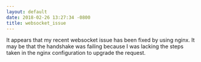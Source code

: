 ```yaml
---
layout: default
date: 2018-02-26 13:27:34 -0800
title: websocket_issue
---
```


It appears that my recent websocket issue has been fixed by using nginx.
It may be that the handshake was failing because I was lacking the steps taken in the nginx configuration to upgrade the request.

